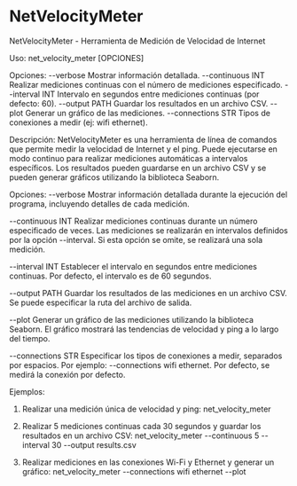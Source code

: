 # NetVelocityMeter

NetVelocityMeter - Herramienta de Medición de Velocidad de Internet

Uso:
  net_velocity_meter [OPCIONES]

Opciones:
  --verbose         Mostrar información detallada.
  --continuous INT  Realizar mediciones continuas con el número de mediciones especificado.
  --interval INT    Intervalo en segundos entre mediciones continuas (por defecto: 60).
  --output PATH     Guardar los resultados en un archivo CSV.
  --plot            Generar un gráfico de las mediciones.
  --connections STR Tipos de conexiones a medir (ej: wifi ethernet).

Descripción:
  NetVelocityMeter es una herramienta de línea de comandos que permite medir la velocidad de Internet y el ping. Puede ejecutarse en modo continuo para realizar mediciones automáticas a intervalos específicos. Los resultados pueden guardarse en un archivo CSV y se pueden generar gráficos utilizando la biblioteca Seaborn.

Opciones:
  --verbose
      Mostrar información detallada durante la ejecución del programa, incluyendo detalles de cada medición.

  --continuous INT
      Realizar mediciones continuas durante un número especificado de veces. Las mediciones se realizarán en intervalos definidos por la opción --interval. Si esta opción se omite, se realizará una sola medición.

  --interval INT
      Establecer el intervalo en segundos entre mediciones continuas. Por defecto, el intervalo es de 60 segundos.

  --output PATH
      Guardar los resultados de las mediciones en un archivo CSV. Se puede especificar la ruta del archivo de salida.

  --plot
      Generar un gráfico de las mediciones utilizando la biblioteca Seaborn. El gráfico mostrará las tendencias de velocidad y ping a lo largo del tiempo.

  --connections STR
      Especificar los tipos de conexiones a medir, separados por espacios. Por ejemplo: --connections wifi ethernet. Por defecto, se medirá la conexión por defecto.

Ejemplos:
  1. Realizar una medición única de velocidad y ping:
      net_velocity_meter

  2. Realizar 5 mediciones continuas cada 30 segundos y guardar los resultados en un archivo CSV:
      net_velocity_meter --continuous 5 --interval 30 --output results.csv

  3. Realizar mediciones en las conexiones Wi-Fi y Ethernet y generar un gráfico:
      net_velocity_meter --connections wifi ethernet --plot

     
